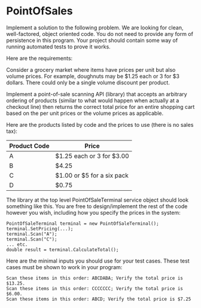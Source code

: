 # PointOfSales

Implement a solution to the following problem. We are looking for clean, well-factored, object oriented code.
You do not need to provide any form of persistence in this program. 
Your project should contain some way of running automated tests to prove it works.

Here are the requirements:

Consider a grocery market where items have prices per unit but also volume prices. 
For example, doughnuts may be $1.25 each or 3 for $3 dollars. 
There could only be a single volume discount per product.

Implement a point-of-sale scanning API (library) that accepts an arbitrary ordering of products (similar to what would happen when actually at a checkout line) then returns the correct total price for an entire shopping cart based on the per unit prices or the volume prices as applicable.

Here are the products listed by code and the prices to use (there is no sales tax):

|Product Code | Price         |
|-------------|---------------|
|A| $1.25 each or 3 for $3.00 |
|B| $4.25                     |
|C| $1.00 or $5 for a six pack|
|D| $0.75                     |

The library at the top level PointOfSaleTerminal service object should look something like this. 
You are free to design/implement the rest of the code however you wish, including how you specify the prices in the system:

    PointOfSaleTerminal terminal = new PointOfSaleTerminal();
    terminal.SetPricing(...);
    terminal.Scan("A");
    terminal.Scan("C");
    ... etc.
    double result = terminal.CalculateTotal();

Here are the minimal inputs you should use for your test cases. 
These test cases must be shown to work in your program:

    Scan these items in this order: ABCDABA; Verify the total price is $13.25.
    Scan these items in this order: CCCCCCC; Verify the total price is $6.00.
    Scan these items in this order: ABCD; Verify the total price is $7.25

